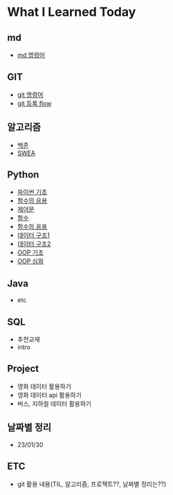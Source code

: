 # What I Learned Today

## md
 - [md 명령어](md_command.md)

## GIT
 - [git 명령어](git/git_command.md)
 - [git 등록 flow](git/git_flow.md)
 
## 알고리즘
 - [백준](100joon.md)
 - [SWEA](swea.md)
 
## Python
 - [파이썬 기초](python/Day01_파이썬기초.ipynb)
 - [함수의 응용](python/python_built_in_func.md)
 - [제어문](python/Day02_제어문.ipynb)
 - [함수](python/Day03_함수.ipynb)
 - [함수의 응용](python/Day04_함수응용.ipynb)
 - [데이터 구조1](python/Day05_데이터구조.ipynb)
 - [데이터 구조2](python/Day06_데이터구조.ipynb)
 - [OOP 기초](python/Day07_OOP_기초.ipynb)
 - [OOP 심화](python/Day08_OOP_예외처리.ipynb)
 
## Java
 - etc
 
## SQL
 - 추천교재
 - intro

## Project
 - 영화 데이터 활용하기
 - 영화 데이터 api 활용하기
 - 버스, 지하철 데이터 활용하기
 
## 날짜별 정리
 - 23/01/30
 
## ETC
 - git 활용 내용(TIL, 알고리즘, 프로젝트??, 날짜별 정리는??)
